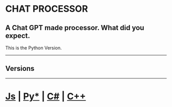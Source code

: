 # CHAT PROCESSOR
A Chat GPT made processor. What did you expect.
--
This is the Python Version.

---

## Versions

---

# [Js](https://github.com/Burritoooo/CHAT-PROCESSOR/tree/JS-Version) **|** [Py*](https://github.com/Burritoooo/CHAT-PROCESSOR/tree/Python-Version) **|** [C#](https://github.com/Burritoooo/CHAT-PROCESSOR/tree/C%23-Version) **|** [C++](https://github.com/Burritoooo/CHAT-PROCESSOR/tree/main)
